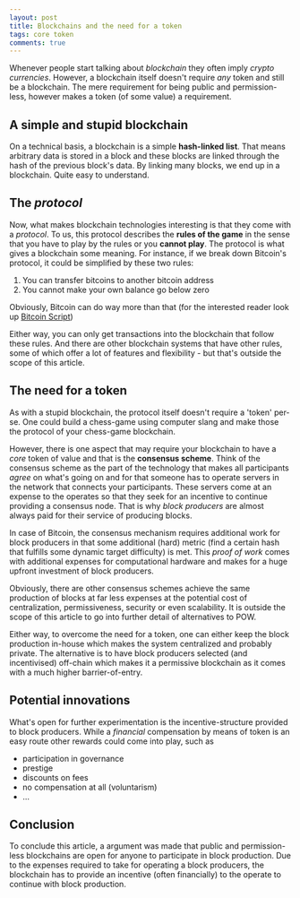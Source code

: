 ```yaml
---
layout: post
title: Blockchains and the need for a token
tags: core token
comments: true
---
```


Whenever people start talking about *blockchain* they often imply *crypto
currencies*. However, a blockchain itself doesn't require *any* token and still
be a blockchain. The mere requirement for being public and permission-less,
however makes a token (of some value) a requirement.

<!--more-->

## A simple and stupid blockchain

On a technical basis, a blockchain is a simple **hash-linked list**. That means
arbitrary data is stored in a block and these blocks are linked through the hash
of the previous block's data. By linking many blocks, we end up in a
blockchain. Quite easy to understand.

## The *protocol*

Now, what makes blockchain technologies interesting is that they come with a
*protocol*. To us, this protocol describes the **rules of the game** in the sense
that you have to play by the rules or you **cannot play**. The protocol is what
gives a blockchain some meaning. For instance, if we break down Bitcoin's protocol,
it could be simplified by these two rules:

1. You can transfer bitcoins to another bitcoin address
2. You cannot make your own balance go below zero

Obviously, Bitcoin can do way more than that (for the interested reader look up
[Bitcoin Script](https://en.bitcoin.it/wiki/Script))

Either way, you can only get transactions into the blockchain that follow these
rules. And there are other blockchain systems that have other rules, some of which
offer a lot of features and flexibility - but that's outside the scope of this
article.

## The need for a token

As with a stupid blockchain, the protocol itself doesn't require a 'token'
per-se. One could build a chess-game using computer slang and make those the
protocol of your chess-game blockchain.

However, there is one aspect that may require your blockchain to have a *core*
token of value and that is the **consensus scheme**. Think of the consensus
scheme as the part of the technology that makes all participants *agree* on
what's going on and for that someone has to operate servers in the network that
connects your participants. These servers come at an expense to the operates so
that they seek for an incentive to continue providing a consensus node. That is
why *block producers* are almost always paid for their service of producing
blocks.

In case of Bitcoin, the consensus mechanism requires additional work for block
producers in that some additional (hard) metric (find a certain hash that
fulfills some dynamic target difficulty) is met. This *proof of work* comes
with additional expenses for computational hardware and makes for a huge
upfront investment of block producers.

Obviously, there are other consensus schemes achieve the same production of
blocks at far less expenses at the potential cost of centralization,
permissiveness, security or even scalability. It is outside the scope of this
article to go into further detail of alternatives to POW.

Either way, to overcome the need for a token, one can either keep the block
production in-house which makes the system centralized and probably private.
The alternative is to have block producers selected (and incentivised)
off-chain which makes it a permissive blockchain as it comes with a much higher
barrier-of-entry.

## Potential innovations

What's open for further experimentation is the incentive-structure provided to
block producers. While a *financial* compensation by means of token is an easy
route other rewards could come into play, such as

* participation in governance
* prestige
* discounts on fees
* no compensation at all (voluntarism)
* ...

## Conclusion

To conclude this article, a argument was made that public and permission-less
blockchains are open for anyone to participate in block production. Due to the
expenses required to take for operating a block producers, the blockchain has
to provide an incentive (often financially) to the operate to continue with
block production.
